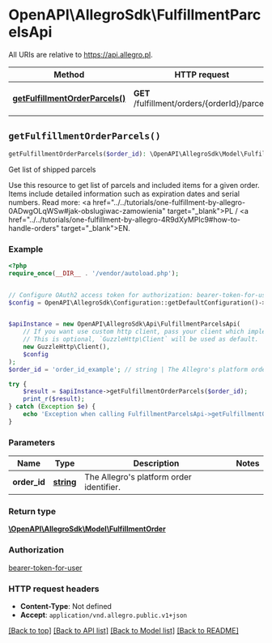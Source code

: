 # OpenAPI\AllegroSdk\FulfillmentParcelsApi

All URIs are relative to https://api.allegro.pl.

Method | HTTP request | Description
------------- | ------------- | -------------
[**getFulfillmentOrderParcels()**](FulfillmentParcelsApi.md#getFulfillmentOrderParcels) | **GET** /fulfillment/orders/{orderId}/parcels | Get list of shipped parcels


## `getFulfillmentOrderParcels()`

```php
getFulfillmentOrderParcels($order_id): \OpenAPI\AllegroSdk\Model\FulfillmentOrder
```

Get list of shipped parcels

Use this resource to get list of parcels and included items for a given order. Items include detailed information such as expiration dates and serial numbers. Read more: <a href=\"../../tutorials/one-fulfillment-by-allegro-0ADwgOLqWSw#jak-obslugiwac-zamowienia\" target=\"_blank\">PL</a> / <a href=\"../../tutorials/one-fulfillment-by-allegro-4R9dXyMPlc9#how-to-handle-orders\" target=\"_blank\">EN</a>.

### Example

```php
<?php
require_once(__DIR__ . '/vendor/autoload.php');


// Configure OAuth2 access token for authorization: bearer-token-for-user
$config = OpenAPI\AllegroSdk\Configuration::getDefaultConfiguration()->setAccessToken('YOUR_ACCESS_TOKEN');


$apiInstance = new OpenAPI\AllegroSdk\Api\FulfillmentParcelsApi(
    // If you want use custom http client, pass your client which implements `GuzzleHttp\ClientInterface`.
    // This is optional, `GuzzleHttp\Client` will be used as default.
    new GuzzleHttp\Client(),
    $config
);
$order_id = 'order_id_example'; // string | The Allegro's platform order identifier.

try {
    $result = $apiInstance->getFulfillmentOrderParcels($order_id);
    print_r($result);
} catch (Exception $e) {
    echo 'Exception when calling FulfillmentParcelsApi->getFulfillmentOrderParcels: ', $e->getMessage(), PHP_EOL;
}
```

### Parameters

Name | Type | Description  | Notes
------------- | ------------- | ------------- | -------------
 **order_id** | [**string**](../Model/.md)| The Allegro&#39;s platform order identifier. |

### Return type

[**\OpenAPI\AllegroSdk\Model\FulfillmentOrder**](../Model/FulfillmentOrder.md)

### Authorization

[bearer-token-for-user](../../README.md#bearer-token-for-user)

### HTTP request headers

- **Content-Type**: Not defined
- **Accept**: `application/vnd.allegro.public.v1+json`

[[Back to top]](#) [[Back to API list]](../../README.md#endpoints)
[[Back to Model list]](../../README.md#models)
[[Back to README]](../../README.md)
